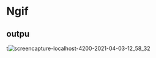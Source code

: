 # Ngif

## outpu

t![screencapture-localhost-4200-2021-04-03-12_58_32](https://user-images.githubusercontent.com/79576987/113507515-a6a68380-9568-11eb-8a94-e56ca962ed70.png)
